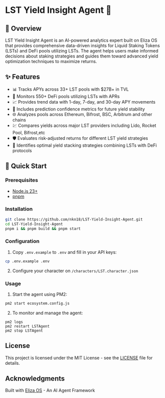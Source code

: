 # LST Yield Insight Agent 🤖

## 🚩 Overview

LST Yield Insight Agent is an AI-powered analytics expert built on Eliza OS that provides comprehensive data-driven insights for Liquid Staking Tokens (LSTs) and DeFi pools utilizing LSTs. The agent helps users make informed decisions about staking strategies and guides them toward advanced yield optimization techniques to maximize returns.

## ✨ Features

- 📊 Tracks APYs across 33+ LST pools with $27B+ in TVL
- 🔄 Monitors 550+ DeFi pools utilizing LSTs with APRs 
- 📈 Provides trend data with 1-day, 7-day, and 30-day APY movements
- 🔮 Includes prediction confidence metrics for future yield stability
- 🌐 Analyzes pools across Ethereum, Bifrost, BSC, Arbitrum and other chains
- 💹 Compares yields across major LST providers including Lido, Rocket Pool, Bifrost,etc
- 🛡️ Evaluates risk-adjusted returns for different LST yield strategies
- 🚀 Identifies optimal yield stacking strategies combining LSTs with DeFi protocols

## 🚀 Quick Start

### Prerequisites

- [Node.js 23+](https://docs.npmjs.com/downloading-and-installing-node-js-and-npm)
- [pnpm](https://pnpm.io/installation)

### Installation

```bash
git clone https://github.com/nkn18/LST-Yield-Insight-Agent.git
cd LST-Yield-Insight-Agent
pnpm i && pnpm build && pnpm start
```

### Configuration

1. Copy `.env.example` to `.env` and fill in your API keys:
```bash
cp .env.example .env
```

2. Configure your character on `/characters/LST.character.json`

### Usage

1. Start the agent using PM2:
```bash
pm2 start ecosystem.config.js
```

2. To monitor and manage the agent:
```
pm2 logs
pm2 restart LSTAgent
pm2 stop LSTAgent
```

## License

This project is licensed under the MIT License - see the [LICENSE](LICENSE) file for details.

## Acknowledgments

Built with [Eliza OS](https://github.com/elizaos/eliza) - An AI Agent Framework
